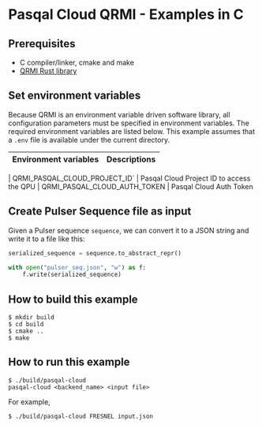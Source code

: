 # Pasqal Cloud QRMI - Examples in C

## Prerequisites

* C compiler/linker, cmake and make
* [QRMI Rust library](../../../README.md)

## Set environment variables

Because QRMI is an environment variable driven software library, all configuration parameters must be specified in environment variables. The required environment variables are listed below. This example assumes that a `.env` file is available under the current directory.


| Environment variables | Descriptions |
| ---- | ---- |

| QRMI_PASQAL_CLOUD_PROJECT_ID` |  Pasqal Cloud Project ID to access the QPU
| QRMI_PASQAL_CLOUD_AUTH_TOKEN | Pasqal Cloud Auth Token

## Create Pulser Sequence file as input

Given a Pulser sequence `sequence`, we can convert it to a JSON string and write it to a file like this:

```python
serialized_sequence = sequence.to_abstract_repr()

with open("pulser_seq.json", "w") as f:
    f.write(serialized_sequence)
```

## How to build this example

```shell-session
$ mkdir build
$ cd build
$ cmake ..
$ make
```

## How to run this example
```shell-session
$ ./build/pasqal-cloud
pasqal-cloud <backend_name> <input file>
```
For example,
```shell-session
$ ./build/pasqal-cloud FRESNEL input.json
```
